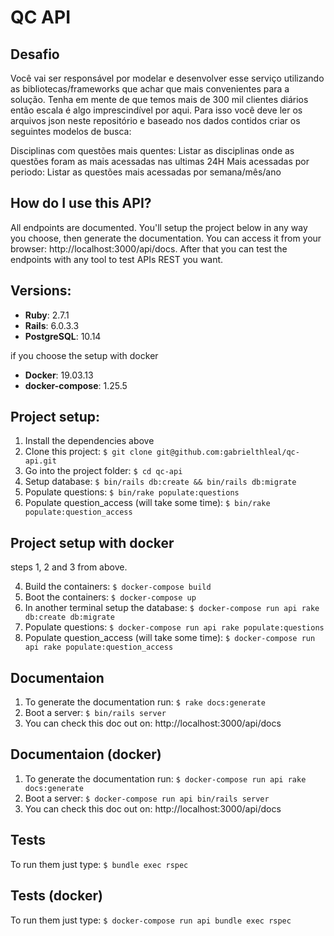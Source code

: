 # QC API

## Desafio
Você vai ser responsável por modelar e desenvolver esse serviço utilizando as bibliotecas/frameworks que achar que mais convenientes para a solução. Tenha em mente de que temos mais de 300 mil clientes diários então escala é algo imprescindível por aqui. Para isso você deve ler os arquivos json neste repositório e baseado nos dados contidos criar os seguintes modelos de busca:

Disciplinas com questões mais quentes: Listar as disciplinas onde as questões foram as mais acessadas nas ultimas 24H
Mais acessadas por periodo: Listar as questões mais acessadas por semana/mês/ano


## How do I use this API?
  All endpoints are documented. You'll setup the project below in any way you choose, then generate the documentation.
  You can access it from your browser: http://localhost:3000/api/docs.
  After that you can test the endpoints with any tool to test APIs REST you want.

## Versions:
* **Ruby**: 2.7.1
* **Rails**: 6.0.3.3
* **PostgreSQL**: 10.14

if you choose the setup with docker 

* **Docker**: 19.03.13
* **docker-compose**: 1.25.5

## Project setup:

1. Install the dependencies above
2. Clone this project: `$ git clone git@github.com:gabrielthleal/qc-api.git`
3. Go into the project folder: `$ cd qc-api`
4. Setup database: `$ bin/rails db:create && bin/rails db:migrate`
5. Populate questions: `$ bin/rake populate:questions`
6. Populate question_access (will take some time): `$ bin/rake populate:question_access`

## Project setup with docker
steps 1, 2 and 3 from above.

4. Build the containers: `$ docker-compose build`
5. Boot the containers: `$ docker-compose up`
6. In another terminal setup the database: `$ docker-compose run api rake db:create db:migrate`
7. Populate questions: `$ docker-compose run api rake populate:questions`
8. Populate question_access (will take some time): `$ docker-compose run api rake populate:question_access`

## Documentaion
1. To generate the documentation run: `$ rake docs:generate`
2. Boot a server: `$ bin/rails server`
3. You can check this doc out on: http://localhost:3000/api/docs

## Documentaion (docker)
1. To generate the documentation run: `$ docker-compose run api rake docs:generate`
2. Boot a server: `$ docker-compose run api bin/rails server`
3. You can check this doc out on: http://localhost:3000/api/docs

## Tests
To run them just type: `$ bundle exec rspec`

## Tests (docker)
To run them just type: `$ docker-compose run api bundle exec rspec`

